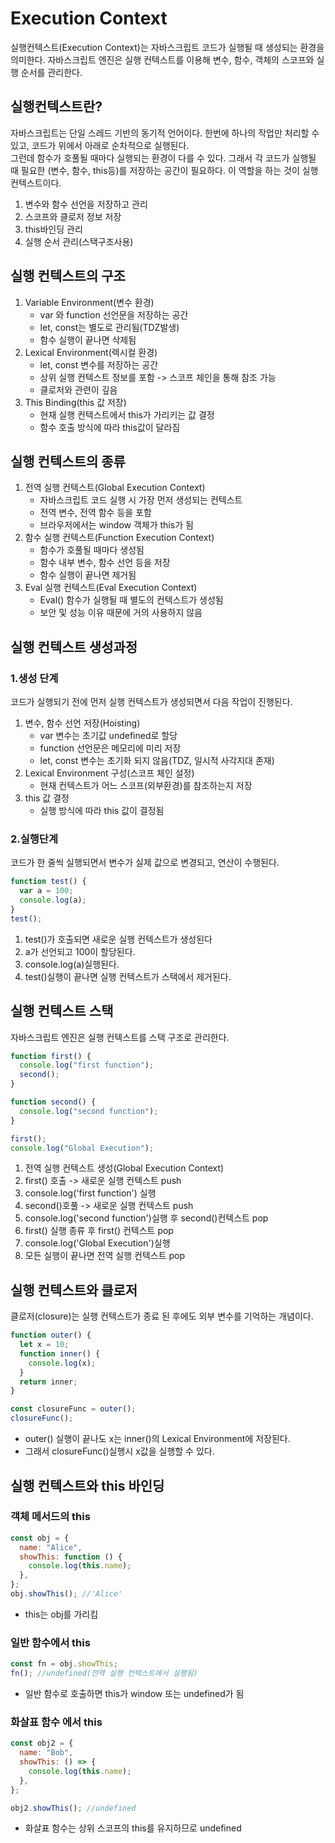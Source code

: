 # Execution Context

실행컨텍스트(Execution Context)는 자바스크립트 코드가 실행될 때 생성되는 환경을 의미한다.
자바스크립트 엔진은 실행 컨텍스트를 이용해 변수, 함수, 객체의 스코프와 실행 순서를 관리한다.

## 실행컨텍스트란?

자바스크립트는 단일 스레드 기반의 동기적 언어이다. 한번에 하나의 작업만 처리할 수 있고, 코드가 위에서 아래로 순차적으로 실행된다. <br>
그런데 함수가 호풀될 때마다 실행되는 환경이 다를 수 있다.
그래서 각 코드가 실행될 때 필요한 (변수, 함수, this등)를 저장하는 공간이 필요하다. 이 역할을 하는 것이 실행컨텍스트이다.

1. 변수와 함수 선언을 저장하고 관리
2. 스코프와 클로저 정보 저장
3. this바인딩 관리
4. 실행 순서 관리(스택구조사용)

## 실행 컨텍스트의 구조

1. Variable Environment(변수 환경)
   - var 와 function 선언문을 저장하는 공간
   - let, const는 별도로 관리됨(TDZ발생)
   - 함수 실행이 끝나면 삭제됨
2. Lexical Environment(렉시컬 환경)
   - let, const 변수를 저장하는 공간
   - 상위 실행 컨텍스트 정보를 포함 -> 스코프 체인을 통해 참조 가능
   - 클로저와 관련이 깊음
3. This Binding(this 값 저장)
   - 현재 실행 컨텍스트에서 this가 가리키는 값 결정
   - 함수 호출 방식에 따라 this값이 달라짐

## 실행 컨텍스트의 종류

1. 전역 실행 컨텍스트(Global Execution Context)
   - 자바스크립트 코드 실행 시 가장 먼저 생성되는 컨텍스트
   - 전역 변수, 전역 함수 등을 포함
   - 브라우저에서는 window 객체가 this가 됨
2. 함수 실행 컨텍스트(Function Execution Context)
   - 함수가 호풀될 때마다 생성됨
   - 함수 내부 변수, 함수 선언 등을 저장
   - 함수 실행이 끝나면 제거됨
3. Eval 실행 컨텍스트(Eval Execution Context)
   - Eval() 함수가 실행될 때 별도의 컨텍스트가 생성됨
   - 보안 및 성능 이유 때문에 거의 사용하지 않음

## 실행 컨텍스트 생성과정

### 1.생성 단계

코드가 실행되기 전에 먼저 실행 컨텍스트가 생성되면서 다음 작업이 진행된다.

1. 변수, 함수 선언 저장(Hoisting)
   - var 변수는 초기값 undefined로 할당
   - function 선언문은 메모리에 미리 저장
   - let, const 변수는 초기화 되지 않음(TDZ, 일시적 사각지대 존재)
2. Lexical Environment 구성(스코프 체인 설정)
   - 현재 컨텍스트가 어느 스코프(외부환경)를 참조하는지 저장
3. this 값 결정
   - 실행 방식에 따라 this 값이 결정됨

### 2.실행단계

코드가 한 줄씩 실행되면서 변수가 실제 값으로 변경되고, 연산이 수행된다.

```js
function test() {
  var a = 100;
  console.log(a);
}
test();
```

1. test()가 호출되면 새로운 실행 컨텍스트가 생성된다
2. a가 선언되고 100이 할당된다.
3. console.log(a)실행된다.
4. test()실행이 끝나면 실행 컨텍스트가 스택에서 제거된다.

## 실행 컨텍스트 스택

자바스크립트 엔진은 실행 컨텍스트를 스택 구조로 관리한다.

```js
function first() {
  console.log("first function");
  second();
}

function second() {
  console.log("second function");
}

first();
console.log("Global Execution");
```

1. 전역 실행 컨텍스트 생성(Global Execution Context)
2. first() 호출 -> 새로운 실행 컨텍스트 push
3. console.log('first function') 실행
4. second()호풀 -> 새로운 실행 컨텍스트 push
5. console.log('second function')실행 후 second()컨텍스트 pop
6. first() 실행 종류 후 first() 컨텍스트 pop
7. console.log('Global Execution')실행
8. 모든 실행이 끝나면 전역 실행 컨텍스트 pop

## 실행 컨텍스트와 클로저

클로저(closure)는 실행 컨텍스트가 종료 된 후에도 외부 변수를 기억하는 개념이다.

```js
function outer() {
  let x = 10;
  function inner() {
    console.log(x);
  }
  return inner;
}

const closureFunc = outer();
closureFunc();
```

- outer() 실행이 끝나도 x는 inner()의 Lexical Environment에 저장된다.
- 그래서 closureFunc()실행시 x값을 실행할 수 있다.

## 실행 컨텍스트와 this 바인딩

### 객체 메서드의 this

```js
const obj = {
  name: "Alice",
  showThis: function () {
    console.log(this.name);
  },
};
obj.showThis(); //'Alice'
```

- this는 obj를 가리킴

### 일반 함수에서 this

```js
const fn = obj.showThis;
fn(); //undefined(전역 실행 컨텍스트에서 실행됨)
```

- 일반 함수로 호출하면 this가 window 또는 undefined가 됨

### 화살표 함수 에서 this

```js
const obj2 = {
  name: "Bob",
  showThis: () => {
    console.log(this.name);
  },
};

obj2.showThis(); //undefined
```

- 화살표 함수는 상위 스코프의 this를 유지하므로 undefined

